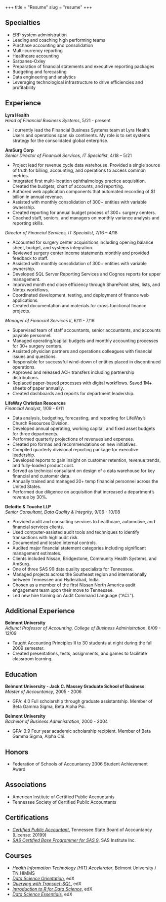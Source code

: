 +++
title = "Resume"
slug = "resume"
+++

Specialties
-----------
- ERP system administration
- Leading and coaching high performing teams
- Purchase accounting and consolidation
- Multi-currency reporting
- Healthcare accounting
- Sarbanes-Oxley
- Preparation of financial statements and executive reporting packages
- Budgeting and forecasting
- Data engineering and analytics
- Leveraging technological infrastructure to drive efficiencies and profitability

Experience
----------
**Lyra Health**  
*Head of Financial Business Systems*, 5/21 - present
- I currently lead the Financial Business Systems team at Lyra Health. Users and operations span six continents. My role is to set systems strategy for the consolidated global enterprise.

**AmSurg Corp**  
*Senior Director of Financial Services, IT Specialist*, 4/18 – 5/21
- Project lead for revenue cycle data warehouse. Provided a single source of truth for billing, accounting, and operations to access common metrics.
- Integrated first multi-location ophthalmology practice acquisition. Created the budgets, chart of accounts, and reporting.
- Authored web application components that automated recording of $1 billion in annual revenue.
- Assisted with monthly consolidation of 300+ entities with variable ownership.
- Created reporting for annual budget process of 300+ surgery centers.
- Coached staff, seniors, and managers on monthly variance analysis and reporting skills.

*Director of Financial Services, IT Specialist*, 7/16 – 4/18
- Accounted for surgery center acquisitions including opening balance sheet, budget, and systems integration.
- Reviewed surgery center income statements monthly and provided feedback to staff.
- Assisted with monthly consolidation of 300+ entities with variable ownership.
- Developed SQL Server Reporting Services and Cognos reports for upper management.
- Improved month end close efficiency through SharePoint sites, lists, and Nintex workflows.
- Coordinated development, testing, and deployment of finance web applications.
- Created documentation and materials for cross functional finance projects.

*Manager of Financial Services II*, 6/11 - 7/16
- Supervised team of staff accountants, senior accountants, and accounts payable personnel.
- Managed operating/capital budgets and monthly accounting processes for 30+ surgery centers.
- Assisted physician partners and operations colleagues with financial issues and questions.
- Responsible for successful wind-down of entities placed in discontinued operations.
- Approved and released ACH transfers including partnership distributions.
- Replaced paper-based processes with digital workflows. Saved 1M+ sheets of paper annually.
- Created dashboards and reports for department leadership.

**LifeWay Christian Resources**  
*Financial Analyst*, 1/09 - 6/11
- Data analysis, budgeting, forecasting, and reporting for LifeWay’s Church Resources Division. 
- Developed annual operating, working capital, and fixed asset budgets for three departments.
- Performed quarterly projections of revenues and expenses. 
- Created pro formas and recommendations on new initiatives. 
- Compiled quarterly divisional reporting package for executive leadership.
- Developed reports to gain insight on customer retention, revenue trends, and fully-loaded product cost.
- Served as technical consultant on design of a data warehouse for key financial and customer data.
- Annually trained and managed 20+ temp financial personnel across the United States. 
- Performed due diligence on acquisition that increased a department’s revenue by 30%.

**Deloitte & Touche LLP**  
*Senior Consultant, Data Quality & Integrity*, 9/06 - 10/08
- Provided audit and consulting services to healthcare, automotive, and financial services clients.
- Used computer-assisted audit tools and techniques to identify transactions with high audit risk.
- Documented and tested internal controls.
- Audited major financial statement categories including significant management estimates.  
- Clients included Nissan, Bridgestone, Community Health Systems, and AmSurg.
- One of three SAS 99 data quality specialists for Tennessee.
- Managed projects across the Southeast region and internationally between Tennessee and Hyderabad, India. 
- Chosen as a member of the first Nissan North America audit engagement team upon their move to Tennessee. 
- Led new hire training on Audit Command Language ("ACL").

Additional Experience
---------------------
**Belmont University**  
*Adjunct Professor of Accounting, College of Business Administration*, 8/09 - 12/09
- Taught Accounting Principles II to 30 students at night during the fall 2009 semester. 
- Created presentations, tests, assignments, and games to facilitate classroom learning.

Education
---------
**Belmont University - Jack C. Massey Graduate School of Business**  
*Master of Accountancy*, 2005 - 2006  
- GPA: 4.0 Full scholarship through graduate assistantship. Member of Beta Gamma Sigma, Beta Alpha Psi.

**Belmont University**  
*Bachelor of Business Administration*, 2000 - 2004  
- GPA: 3.9 Four year academic scholarship recipient. Member of Beta Gamma Sigma, Alpha Chi.

Honors
------
- Federation of Schools of Accountancy 2006 Student Achievement Award

Associations
------------
- American Institute of Certified Public Accountants
- Tennessee Society of Certified Public Accountants

Certifications
--------------
- *[Certified Public Accountant](http://verify.tn.gov)*, Tennessee State Board of Accountancy (License: 20199)
- *[SAS Certified Base Programmer for SAS 9](https://www.youracclaim.com/badges/47f05ac8-2804-46b0-b52b-30309d42fb80/)*, SAS Institute Inc.

Courses
-------
- *Health Information Technology (HIT) Accelerator*, Belmont University / TN HIMMS
- *[Data Science Orientation](https://courses.edx.org/certificates/c88a20c618f7453abf1af5eaec05f036)*, edX
- *[Querying with Transact-SQL](https://courses.edx.org/certificates/5999c8176df24914bc015eb35a0fee7a)*, edX
- *[Introduction to R for Data Science](https://courses.edx.org/certificates/28365938835840e6a08edae5f59d50de)*, edX
- *[Data Science Essentials](https://courses.edx.org/certificates/8211c72b6219427cb26cb2aaea93a601)*, edX
